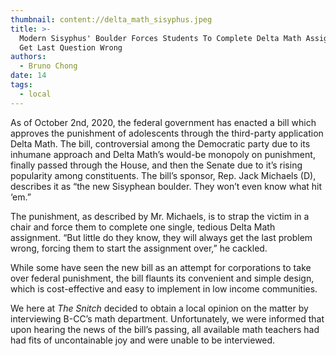 ```yaml
---
thumbnail: content://delta_math_sisyphus.jpeg
title: >-
  Modern Sisyphus' Boulder Forces Students To Complete Delta Math Assignment,
  Get Last Question Wrong
authors:
  - Bruno Chong
date: 14
tags:
  - local
---
```


As of October 2nd, 2020, the federal government has enacted a bill which approves the punishment of adolescents through the third-party application Delta Math. The bill, controversial among the Democratic party due to its inhumane approach and Delta Math’s would-be monopoly on punishment, finally passed through the House, and then the Senate due to it’s rising popularity among constituents. The bill’s sponsor, Rep. Jack Michaels (D), describes it as “the new Sisyphean boulder. They won’t even know what hit ‘em.”

The punishment, as described by Mr. Michaels, is to strap the victim in a chair and force them to complete one single, tedious Delta Math assignment. “But little do they know, they will always get the last problem wrong, forcing them to start the assignment over,” he cackled.

While some have seen the new bill as an attempt for corporations to take over federal punishment, the bill flaunts its convenient and simple design, which is cost-effective and easy to implement in low income communities.

We here at *The Snitch* decided to obtain a local opinion on the matter by interviewing B-CC’s math department. Unfortunately, we were informed that upon hearing the news of the bill’s passing, all available math teachers had had fits of uncontainable joy and were unable to be interviewed.



